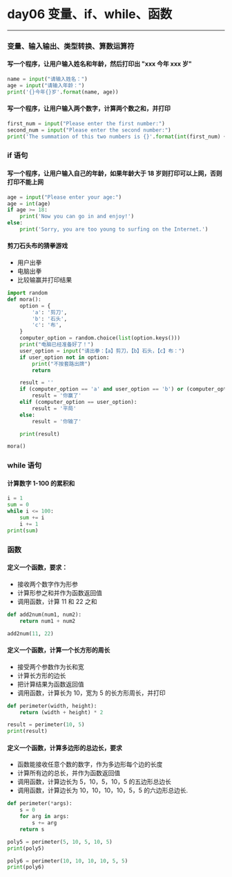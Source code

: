 # day06 变量、if、while、函数

---

### 变量、输入输出、类型转换、算数运算符

#### 写一个程序，让用户输入姓名和年龄，然后打印出 "xxx 今年 xxx 岁"

```python
name = input("请输入姓名：")
age = input("请输入年龄：")
print('{}今年{}岁'.format(name, age))
```

#### 写一个程序，让用户输入两个数字，计算两个数之和，并打印

```python
first_num = input("Please enter the first number:")
second_num = input("Please enter the second number:")
print('The summation of this two numbers is {}'.format(int(first_num) + int(second_num)))
```

### if 语句

#### 写一个程序，让用户输入自己的年龄，如果年龄大于 18 岁则打印可以上网，否则打印不能上网

```python
age = input("Please enter your age:")
age = int(age)
if age >= 18:
    print('Now you can go in and enjoy!')
else:
    print('Sorry, you are too young to surfing on the Internet.')
```

#### 剪刀石头布的猜拳游戏

* 用户出拳
* 电脑出拳
* 比较输赢并打印结果

```python
import random
def mora():
    option = {
        'a': '剪刀',
        'b': '石头',
        'c': '布',
    }
    computer_option = random.choice(list(option.keys()))
    print("电脑已经准备好了！")
    user_option = input("请出拳：【a】剪刀，【b】石头，【c】布：")
    if user_option not in option:
        print("不按套路出牌")
        return

    result = ''
    if (computer_option == 'a' and user_option == 'b') or (computer_option == 'b' and user_option == 'c') or (computer_option == 'c' and user_option == 'a'):
        result = '你赢了'
    elif (computer_option == user_option):
        result = '平局'
    else:
        result = '你输了'

    print(result)

mora()
```

### while 语句

#### 计算数字 1-100 的累积和

```python
i = 1
sum = 0
while i <= 100:
    sum += i
    i += 1
print(sum)
```

### 函数

#### 定义一个函数，要求：

* 接收两个数字作为形参
* 计算形参之和并作为函数返回值
* 调用函数，计算 11 和 22 之和

```python
def add2num(num1, num2):
    return num1 + num2

add2num(11, 22)
```

#### 定义一个函数，计算一个长方形的周长

* 接受两个参数作为长和宽
* 计算长方形的边长
* 把计算结果为函数返回值
* 调用函数，计算长为 10，宽为 5 的长方形周长，并打印

```python
def perimeter(width, height):
    return (width + height) * 2

result = perimeter(10, 5)
print(result)
```

#### 定义一个函数，计算多边形的总边长，要求

* 函数能接收任意个数的数字，作为多边形每个边的长度
* 计算所有边的总长，并作为函数返回值
* 调用函数，计算边长为 5，10，5，10，5 的五边形总边长
* 调用函数，计算边长为 10，10，10，10，5，5 的六边形总边长.

```python
def perimeter(*args):
    s = 0
    for arg in args:
        s += arg
    return s

poly5 = perimeter(5, 10, 5, 10, 5)
print(poly5)

poly6 = perimeter(10, 10, 10, 10, 5, 5)
print(poly6)
```
